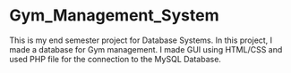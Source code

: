 # Gym_Management_System
This is my end semester project for Database Systems. In this project, I made a database for Gym management. I made GUI using HTML/CSS and used PHP file for the connection to the MySQL Database.
